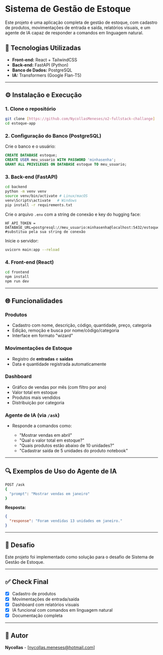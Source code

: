 # Sistema de Gestão de Estoque

Este projeto é uma aplicação completa de gestão de estoque, com cadastro de produtos, movimentações de entrada e saída, relatórios visuais, e um agente de IA capaz de responder a comandos em linguagem natural.

## 🚀 Tecnologias Utilizadas

* **Front-end:** React + TailwindCSS
* **Back-end:** FastAPI (Python)
* **Banco de Dados:** PostgreSQL
* **IA:** Transformers (Google Flan-T5)

---

## ⚙️ Instalação e Execução

### 1. Clone o repositório

```bash
git clone [https://github.com/NycollasMeneses/o2-fullstack-challange]
cd estoque-app
```

### 2. Configuração do Banco (PostgreSQL)

Crie o banco e o usuário:

```sql
CREATE DATABASE estoque;
CREATE USER meu_usuario WITH PASSWORD 'minhasenha';
GRANT ALL PRIVILEGES ON DATABASE estoque TO meu_usuario;
```

### 3. Back-end (FastAPI)

```bash
cd backend
python -m venv venv
source venv/bin/activate # Linux/macOS
venv\Scripts\activate   # Windows
pip install -r requirements.txt
```

Crie o arquivo `.env` com a string de conexão e key do hugging face:

```
HF_API_TOKEN = 
DATABASE_URL=postgresql://meu_usuario:minhasenha@localhost:5432/estoque  #substitua pela sua string de conexão
```

Inicie o servidor:

```bash
uvicorn main:app --reload
```

### 4. Front-end (React)

```bash
cd frontend
npm install
npm run dev
```

---

## 🌐 Funcionalidades

### Produtos

* Cadastro com nome, descrição, código, quantidade, preço, categoria
* Edição, remoção e busca por nome/código/categoria
* Interface em formato "wizard"

### Movimentações de Estoque

* Registro de **entradas** e **saídas**
* Data e quantidade registrada automaticamente

### Dashboard

* Gráfico de vendas por mês (com filtro por ano)
* Valor total em estoque
* Produtos mais vendidos
* Distribuição por categoria

### Agente de IA (via `/ask`)

* Responde a comandos como:

  * "Mostrar vendas em abril"
  * "Qual o valor total em estoque?"
  * "Quais produtos estão abaixo de 10 unidades?"
  * "Cadastrar saída de 5 unidades do produto notebook"

---

## 🔍 Exemplos de Uso do Agente de IA

```bash
POST /ask
{
  "prompt": "Mostrar vendas em janeiro"
}
```

**Resposta:**

```json
{
  "response": "Foram vendidas 13 unidades em janeiro."
}
```

---

## 📄 Desafio

Este projeto foi implementado como solução para o desafio de Sistema de Gestão de Estoque.

---

## ✅ Check Final

* [x] Cadastro de produtos
* [x] Movimentações de entrada/saída
* [x] Dashboard com relatórios visuais
* [x] IA funcional com comandos em linguagem natural
* [x] Documentação completa

---

## 📅 Autor

**Nycollas** - [nycollas.meneses@hotmail.com]
